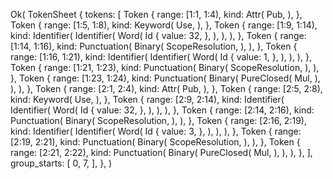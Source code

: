 Ok(
    TokenSheet {
        tokens: [
            Token {
                range: [1:1, 1:4),
                kind: Attr(
                    Pub,
                ),
            },
            Token {
                range: [1:5, 1:8),
                kind: Keyword(
                    Use,
                ),
            },
            Token {
                range: [1:9, 1:14),
                kind: Identifier(
                    Identifier(
                        Word(
                            Id {
                                value: 32,
                            },
                        ),
                    ),
                ),
            },
            Token {
                range: [1:14, 1:16),
                kind: Punctuation(
                    Binary(
                        ScopeResolution,
                    ),
                ),
            },
            Token {
                range: [1:16, 1:21),
                kind: Identifier(
                    Identifier(
                        Word(
                            Id {
                                value: 1,
                            },
                        ),
                    ),
                ),
            },
            Token {
                range: [1:21, 1:23),
                kind: Punctuation(
                    Binary(
                        ScopeResolution,
                    ),
                ),
            },
            Token {
                range: [1:23, 1:24),
                kind: Punctuation(
                    Binary(
                        PureClosed(
                            Mul,
                        ),
                    ),
                ),
            },
            Token {
                range: [2:1, 2:4),
                kind: Attr(
                    Pub,
                ),
            },
            Token {
                range: [2:5, 2:8),
                kind: Keyword(
                    Use,
                ),
            },
            Token {
                range: [2:9, 2:14),
                kind: Identifier(
                    Identifier(
                        Word(
                            Id {
                                value: 32,
                            },
                        ),
                    ),
                ),
            },
            Token {
                range: [2:14, 2:16),
                kind: Punctuation(
                    Binary(
                        ScopeResolution,
                    ),
                ),
            },
            Token {
                range: [2:16, 2:19),
                kind: Identifier(
                    Identifier(
                        Word(
                            Id {
                                value: 3,
                            },
                        ),
                    ),
                ),
            },
            Token {
                range: [2:19, 2:21),
                kind: Punctuation(
                    Binary(
                        ScopeResolution,
                    ),
                ),
            },
            Token {
                range: [2:21, 2:22),
                kind: Punctuation(
                    Binary(
                        PureClosed(
                            Mul,
                        ),
                    ),
                ),
            },
        ],
        group_starts: [
            0,
            7,
        ],
    },
)